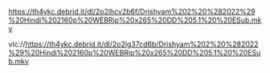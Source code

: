 https://th4ykc.debrid.it/dl/2o2ihcv2b6f/Drishyam%202%20%282022%29%20Hindi%202160p%20WEBRip%20x265%20DD%205.1%20%20ESub.mkv

vlc://https://th4ykc.debrid.it/dl/2o2lg37cd6b/Drishyam%202%20%282022%29%20Hindi%202160p%20WEBRip%20x265%20DD%205.1%20%20ESub.mkv
